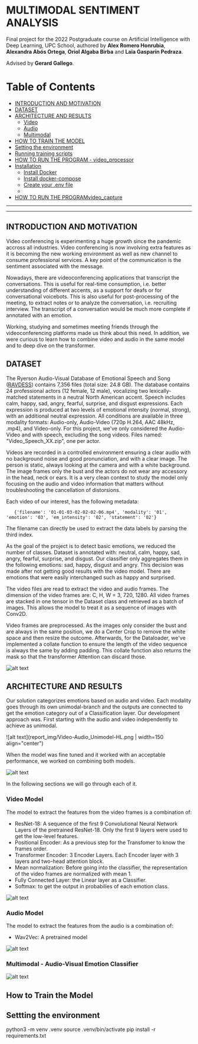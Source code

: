 # MULTIMODAL SENTIMENT ANALYSIS
Final project for the 2022 Postgraduate course on Artificial Intelligence with Deep Learning, UPC School, authored by **Alex Romero Honrubia**, **Alexandra Abós Ortega**, **Oriol Algaba Birba** and **Laia Gasparin Pedraza**. 

Advised by **Gerard Gallego**.

Table of Contents
=================

  * [INTRODUCTION AND MOTIVATION](#introduction-and-motivation)
  * [DATASET](#dataset)
  * [ARCHITECTURE AND RESULTS](#architecture-and-results)
	 * [Video](#video-arch)
	 * [Audio](#i3d)
	 * [Multimodal](#multimodal-network)
  * [HOW TO TRAIN THE MODEL](#how-to-train-the-model)
  * [Setting the environment](#setting-the-environment)
  * [Running training scripts](#running-training-scripts)
  * [HOW TO RUN THE PROGRAM - video_processor](#how-to-run-the-program---video_processor)
  * [Installation](#installation)
	 * [Install Docker](#install-docker)
	 * [Install docker-compose](#install-docker-compose)
	 * [Create your .env file](#create-your-env-file)
	 *
  * [HOW TO RUN THE PROGRAMvideo_capture](#how-to-run-the-program)
---
---

## INTRODUCTION AND MOTIVATION
Video conferencing is experimenting a huge growth since the pandemic accross all industries. Video conferencing is now involving extra features as it is becoming the new working environment as well as new channel to consume professional services. A key point of the communication is the sentiment associated with the message. 

Nowadays, there are videoconferencing applications that transcript the conversations. This is useful for real-time consumption, i.e. better understanding of different accents,  as a support for deafs or for conversational voicebots. This is also useful for post-processing of the meeting, to extract notes or to analyze the conversation, i.e. recruiting interview. The transcript of a conversation would be much more complete if annotated with an emotion. 

Working, studying and sometimes meeting friends through the videoconferencing platforms made us think about this need. In addition, we were curious to learn how to combine video and audio in the same model and to deep dive on the transformer. 

## DATASET
The Ryerson Audio-Visual Database of Emotional Speech and Song ([RAVDESS](https://zenodo.org/record/1188976#.Yskil-xBxTY)) contains 7,356 files (total size: 24.8 GB). The database contains 24 professional actors (12 female, 12 male), vocalizing two lexically-matched statements in a neutral North American accent. Speech includes calm, happy, sad, angry, fearful, surprise, and disgust expressions. Each expression is produced at two levels of emotional intensity (normal, strong), with an additional neutral expression. All conditions are available in three modality formats: Audio-only, Audio-Video (720p H.264, AAC 48kHz, .mp4), and Video-only. For this project, we've only considered the Audio-Video and with speech, excluding the song videos. Files named: "Video_Speech_XX.zip", one per actor. 

Videos are recorded in a controlled environment ensuring a clear audio with no background noise and good pronunciation, and with a clear image. The person is static, always looking at the camera and with a white background. The image frames only the bust and the actors do not wear any accessory in the head, neck or ears. It is a very clean context to study the model only focusing on the audio and video information that matters without troubleshooting the cancellation of distorsions. 

Each video of our interest,  has the following metadata:
```
   {'filename': '01-01-03-02-02-02-06.mp4', 'modality': '01', 'emotion': '03', 'em_intensity': '02', 'statement': '02'}
```
The filename can directly be used to extract the data labels by parsing the third index. 

As the goal of the project is to detect basic emotions, we reduced the number of classes. Dataset is annotated with: neutral, calm, happy, sad, angry, fearful, surprise, and disgust. Our classifier only aggregates them in the following emotions: sad, happy, disgust and angry. This decision was made after not getting good results with the video model. There are emotions that were easily interchanged such as happy and surprised.  

The video files are read to extract the video and audio frames. The dimension of the video frames are: C, H, W = 3, 720, 1280. All video frames are stacked in one tensor in the Dataset class and retrieved as a batch of images. This allows the model to treat it as a sequence of images with Conv2D. 

Video frames are preprocessed. As the images only consider the bust and are always in the same position, we do a Center Crop to remove the white space and then resize the outcome. Afterwards, for the Dataloader, we've implemented a collate function to ensure the length of the video sequence is always the same by adding padding. This collate function also returns the mask so that the transformer Attention can discard those.

![alt text](report_img/Dataset.png)
## ARCHITECTURE AND RESULTS
Our solution categorizes emotions based on audio and video. Each modality goes through its own unimodal-branch and the outputs are connected to get the emotion category out of a Classification layer. 
Our development approach was. First starting with the audio and video independently to achieve as unimodal. 

![alt text](report_img/Video-Audio_Unimodel-HL.png | width=150 align="center")

When the model was fine tuned and it worked with an acceptable performance, we worked on combining both models. 

![alt text](report_img/Video-Audio_Multimodel-HL.png)

In the following sections we will go through each of it.
### Video Model
The model to extract the features from the video frames is a combination of:
 * ResNet-18: A sequence of the first 9 Convolutional Neural Network Layers of the pretrained ResNet-18. Only the first 9 layers were used to get the low-level features. 
 * Positional Encoder: As a previous step for the Transfomer to know the frames order. 
 * Transformer Encoder: 3 Encoder Layers. Each Encoder layer with 3 layers and two-head attention block. 
 * Mean normalization: Before going into the classifier, the representation of the video frames are normalized with mean 1. 
 * Fully Connected Layer: the Linear layer as a Classifier.
 * Softmax: to get the output in probabilies of each emotion class.


![alt text](report_img/Video_Unimodel-LL.png)


### Audio Model
The model to extract the features from the audio is a combination of:
 * Wav2Vec: A pretrained model 


![alt text](report_img/Video_Unimodel-LL.png)

### Multimodal - Audio-Visual Emotion Classifier 

![alt text](report_img/Video-Audio_Multimodel-LL.png)
## How to Train the Model

## Settting the environment

python3 -m venv .venv
source .venv/bin/activate
pip install -r requirements.txt



